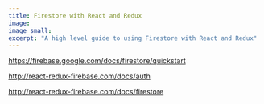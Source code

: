 ```yaml
---
title: Firestore with React and Redux
image:
image_small:
excerpt: "A high level guide to using Firestore with React and Redux"
---
```


https://firebase.google.com/docs/firestore/quickstart

http://react-redux-firebase.com/docs/auth

http://react-redux-firebase.com/docs/firestore
